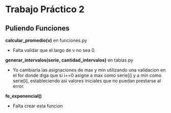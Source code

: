 # Trabajo Práctico 2

## Puliendo Funciones

__calcular_promedio(v)__ en funciones.py
- Falta validar que el largo de v no sea 0.

__generar_intervalos(serie, cantidad_intervalos)__ en tablas.py
- Yo cambiaria las asignaciones de max y min utilizando una validacion en el for donde diga que si i==0 asigne a max como serie[i] y a min como serie[i], estableciendo asi valores iniciales que no puedan prestarse al error.

__fe_exponencial()__
- Falta crear esta funcion